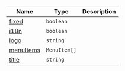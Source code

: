 <section id="main" data-note="AUTO-GENERATED CONTENT, DO NOT EDIT DIRECTLY!">

| Name                                                                                                    | Type                    | Description |
| ------------------------------------------------------------------------------------------------------- | ----------------------- | ----------- |
| [fixed](https://nguix-starter.lamnhan.com/content/reference/classes/headercomponent.html#fixed)         | <code>boolean</code>    |             |
| [i18n](https://nguix-starter.lamnhan.com/content/reference/classes/headercomponent.html#i18n)           | <code>boolean</code>    |             |
| [logo](https://nguix-starter.lamnhan.com/content/reference/classes/headercomponent.html#logo)           | <code>string</code>     |             |
| [menuItems](https://nguix-starter.lamnhan.com/content/reference/classes/headercomponent.html#menuitems) | <code>MenuItem[]</code> |             |
| [title](https://nguix-starter.lamnhan.com/content/reference/classes/headercomponent.html#title)         | <code>string</code>     |             |

</section>
